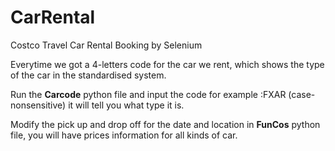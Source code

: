 # CarRental
Costco Travel Car Rental Booking  by  Selenium 



Everytime we got a 4-letters code for the car we rent, which shows the type of the car in  the standardised system.

Run the **Carcode** python file and input the code for example :FXAR (case-nonsensitive)  it will tell you what type it is.




Modify the pick up and drop off for the date and location in  **FunCos** python file, you will have prices information for all kinds of car.  
